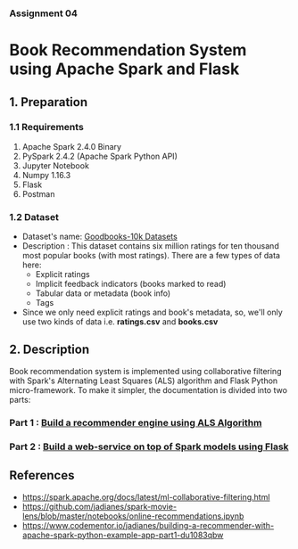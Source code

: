 ### Assignment 04
# Book Recommendation System using Apache Spark and Flask

## 1. Preparation
### 1.1 Requirements
1. Apache Spark 2.4.0 Binary
2. PySpark 2.4.2 (Apache Spark Python API)
3. Jupyter Notebook 
4. Numpy 1.16.3
5. Flask
6. Postman

### 1.2 Dataset
* Dataset's name: [Goodbooks-10k Datasets](https://github.com/zygmuntz/goodbooks-10k)
* Description : This dataset contains six million ratings for ten thousand most popular books (with most ratings). There are a few types of data here: 
    * Explicit ratings 
    * Implicit feedback indicators (books marked to read)
    * Tabular data or metadata (book info)
    * Tags
* Since we only need explicit ratings and book's metadata, so, we'll only use two kinds of data i.e. **ratings.csv** and **books.csv**

## 2. Description

Book recommendation system is implemented using collaborative filtering with Spark's Alternating Least Squares (ALS) algorithm and Flask Python micro-framework. To make it simpler, the documentation is divided into two parts:

### Part 1 : [Build a recommender engine using ALS Algorithm](notebook/04%20-%20Recommendation%20System.ipynb) 
### Part 2 : [Build a web-service on top of Spark models using Flask](recommendation-system.md)

## References
* https://spark.apache.org/docs/latest/ml-collaborative-filtering.html
* https://github.com/jadianes/spark-movie-lens/blob/master/notebooks/online-recommendations.ipynb
* https://www.codementor.io/jadianes/building-a-recommender-with-apache-spark-python-example-app-part1-du1083qbw
